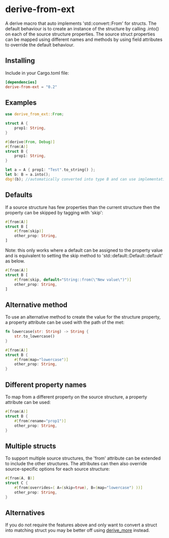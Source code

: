 # derive-from-ext
A derive macro that auto implements 'std::convert::From' for structs. The default behaviour is to create an instance of the structure by calling .into() on each of the source structure properties. The source struct properties can be mapped using different names and methods by using field attributes to override the default behaviour.

## Installing
Include in your Cargo.toml file:
```toml
[dependencies]
derive-from-ext = "0.2"
```

## Examples
```rust
use derive_from_ext::From;

struct A {
    prop1: String,
}

#[derive(From, Debug)]
#[from(A)]
struct B {
    prop1: String,
}

let a = A { prop1: "Test".to_string() };
let b: B = a.into();
dbg!(b); //automatically converted into type B and can use implementations on this type
```

## Defaults
If a source structure has few properties than the current structure then the property can be skipped by tagging with 'skip':
```rust
#[from(A)]
struct B [
    #[from(skip)]
    other_prop: String,
]
```

Note: this only works where a default can be assigned to the property value and is equivalent to setting the skip method to 'std::default::Default::default' as below.

```rust
#[from(A)]
struct B [
    #[from(skip, default="String::from(\"New value\")")]
    other_prop: String,
]
```

## Alternative method
To use an alternative method to create the value for the structure property, a property attribute can be used with the path of the met:
```rust
fn lowercase(str: String) -> String {
    str.to_lowercase()
}

#[from(A)]
struct B {
    #[from(map="lowercase")]
    other_prop: String,
}
```

## Different property names
To map from a different property on the source structure, a property attribute can be used:
```rust
#[from(A)]
struct B {
    #[from(rename="prop1")]
    other_prop: String,
}
```

## Multiple structs
To support multiple source structures, the 'from' attribute can be extended to include the other structures. The attributes can then also override source-specific options for each source structure:
```rust
#[from(A, B)]
struct C {
    #[from(overrides=( A=(skip=true), B=(map="lowercase") ))]
    other_prop: String,
}
```

## Alternatives
If you do not require the features above and only want to convert a struct into matching struct you may be better off using [derive_more](https://github.com/JelteF/derive_more) instead.

